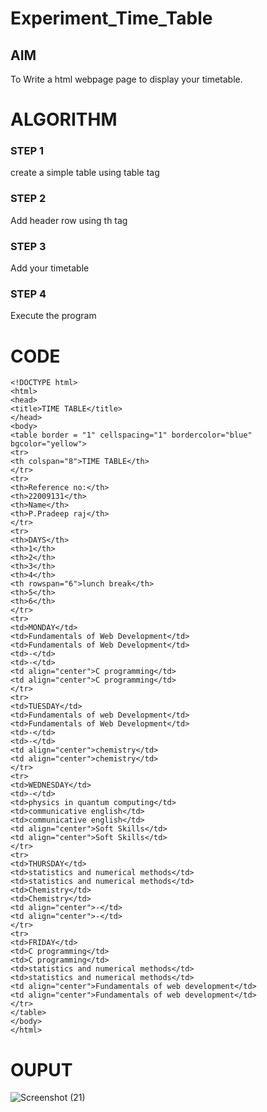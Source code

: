 # Experiment_Time_Table

## AIM
To Write a html webpage page to display your timetable.

# ALGORITHM
### STEP 1
create a simple table using table tag
### STEP 2
Add header row using th tag
### STEP 3
Add your timetable
### STEP 4
Execute the program

# CODE
```
<!DOCTYPE html>
<html>
<head>
<title>TIME TABLE</title>
</head>
<body>
<table border = "1" cellspacing="1" bordercolor="blue" bgcolor="yellow">
<tr>
<th colspan="8">TIME TABLE</th>
</tr>
<tr>
<th>Reference no:</th>
<th>22009131</th>
<th>Name</th>
<th>P.Pradeep raj</th>
</tr>
<tr>
<th>DAYS</th>
<th>1</th>
<th>2</th>
<th>3</th>
<th>4</th>
<th rowspan="6">lunch break</th>
<th>5</th>
<th>6</th>
</tr>
<tr>
<td>MONDAY</td>
<td>Fundamentals of Web Development</td>
<td>Fundamentals of Web Development</td>
<td>-</td>
<td>-</td>
<td align="center">C programming</td>
<td align="center">C programming</td>
</tr>
<tr>
<td>TUESDAY</td>
<td>Fundamentals of web Development</td>
<td>Fundamentals of Web Development</td>
<td>-</td>
<td>-</td>
<td align="center">chemistry</td>
<td align="center">chemistry</td>
</tr>
<tr>
<td>WEDNESDAY</td>
<td>-</td>
<td>physics in quantum computing</td>
<td>communicative english</td>
<td>communicative english</td>
<td align="center">Soft Skills</td>
<td align="center">Soft Skills</td>
</tr>
<tr>
<td>THURSDAY</td>
<td>statistics and numerical methods</td>
<td>statistics and numerical methods</td>
<td>Chemistry</td>
<td>Chemistry</td>
<td align="center">-</td>
<td align="center">-</td>
</tr>
<tr>
<td>FRIDAY</td>
<td>C programming</td>
<td>C programming</td>
<td>statistics and numerical methods</td>
<td>statistics and numerical methods</td>
<td align="center">Fundamentals of web development</td>
<td align="center">Fundamentals of web development</td>
</tr>
</table>
</body>
</html>
```
# OUPUT
![Screenshot (21)](https://user-images.githubusercontent.com/118707347/213959933-40b34d88-6038-4162-b9af-a5ccaa63cc97.png)


